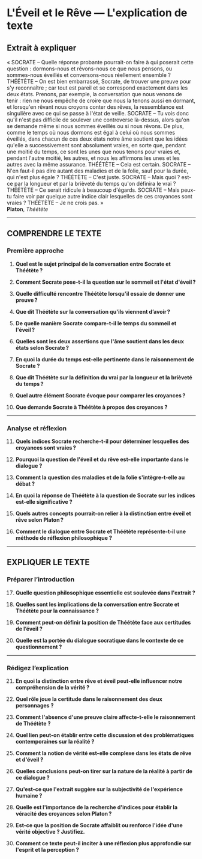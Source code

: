 # L'Éveil et le Rêve — L'explication de texte

## Extrait à expliquer
« SOCRATE – Quelle réponse probante pourrait-on faire à qui poserait cette question : dormons-nous et rêvons-nous ce que nous pensons, ou sommes-nous éveillés et conversons-nous réellement ensemble ? THÉÉTÈTE – On est bien embarrassé, Socrate, de trouver une preuve pour s'y reconnaître ; car tout est pareil et se correspond exactement dans les deux états. Prenons, par exemple, la conversation que nous venons de tenir : rien ne nous empêche de croire que nous la tenons aussi en dormant, et lorsqu'en rêvant nous croyons conter des rêves, la ressemblance est singulière avec ce qui se passe à l'état de veille. SOCRATE – Tu vois donc qu'il n'est pas difficile de soulever une controverse là-dessus, alors qu'on se demande même si nous sommes éveillés ou si nous rêvons. De plus, comme le temps où nous dormons est égal à celui où nous sommes éveillés, dans chacun de ces deux états notre âme soutient que les idées qu'elle a successivement sont absolument vraies, en sorte que, pendant une moitié du temps, ce sont les unes que nous tenons pour vraies et, pendant l'autre moitié, les autres, et nous les affirmons les unes et les autres avec la même assurance. THÉÉTÈTE – Cela est certain. SOCRATE – N'en faut-il pas dire autant des maladies et de la folie, sauf pour la durée, qui n'est plus égale ? THÉÉTÈTE – C'est juste. SOCRATE – Mais quoi ? est-ce par la longueur et par la brièveté du temps qu'on définira le vrai ? THÉÉTÈTE – Ce serait ridicule à beaucoup d'égards. SOCRATE – Mais peux-tu faire voir par quelque autre indice clair lesquelles de ces croyances sont vraies ? THÉÉTÈTE – Je ne crois pas. »  
**Platon**, *Théétète*

---

## COMPRENDRE LE TEXTE

### Première approche

1. **Quel est le sujet principal de la conversation entre Socrate et Théétète ?**

2. **Comment Socrate pose-t-il la question sur le sommeil et l'état d'éveil ?**

3. **Quelle difficulté rencontre Théétète lorsqu'il essaie de donner une preuve ?**

4. **Que dit Théétète sur la conversation qu'ils viennent d’avoir ?**

5. **De quelle manière Socrate compare-t-il le temps du sommeil et l'éveil ?**

6. **Quelles sont les deux assertions que l'âme soutient dans les deux états selon Socrate ?**

7. **En quoi la durée du temps est-elle pertinente dans le raisonnement de Socrate ?**

8. **Que dit Théétète sur la définition du vrai par la longueur et la brièveté du temps ?**

9. **Quel autre élément Socrate évoque pour comparer les croyances ?**

10. **Que demande Socrate à Théétète à propos des croyances ?**

---

### Analyse et réflexion

11. **Quels indices Socrate recherche-t-il pour déterminer lesquelles des croyances sont vraies ?**

12. **Pourquoi la question de l'éveil et du rêve est-elle importante dans le dialogue ?**

13. **Comment la question des maladies et de la folie s'intègre-t-elle au débat ?**

14. **En quoi la réponse de Théétète à la question de Socrate sur les indices est-elle significative ?**

15. **Quels autres concepts pourrait-on relier à la distinction entre éveil et rêve selon Platon ?**

16. **Comment le dialogue entre Socrate et Théétète représente-t-il une méthode de réflexion philosophique ?**

---

## EXPLIQUER LE TEXTE

### Préparer l’introduction

17. **Quelle question philosophique essentielle est soulevée dans l'extrait ?**

18. **Quelles sont les implications de la conversation entre Socrate et Théétète pour la connaissance ?**

19. **Comment peut-on définir la position de Théétète face aux certitudes de l’éveil ?**

20. **Quelle est la portée du dialogue socratique dans le contexte de ce questionnement ?**

---

### Rédigez l’explication

21. **En quoi la distinction entre rêve et éveil peut-elle influencer notre compréhension de la vérité ?**

22. **Quel rôle joue la certitude dans le raisonnement des deux personnages ?**

23. **Comment l'absence d'une preuve claire affecte-t-elle le raisonnement de Théétète ?**

24. **Quel lien peut-on établir entre cette discussion et des problématiques contemporaines sur la réalité ?**

25. **Comment la notion de vérité est-elle complexe dans les états de rêve et d'éveil ?**

26. **Quelles conclusions peut-on tirer sur la nature de la réalité à partir de ce dialogue ?**

27. **Qu'est-ce que l'extrait suggère sur la subjectivité de l'expérience humaine ?**

28. **Quelle est l'importance de la recherche d'indices pour établir la véracité des croyances selon Platon ?**

29. **Est-ce que la position de Socrate affaiblit ou renforce l'idée d'une vérité objective ? Justifiez.**

30. **Comment ce texte peut-il inciter à une réflexion plus approfondie sur l'esprit et la perception ?**